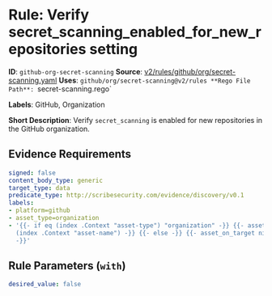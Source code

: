 # Rule: Verify secret_scanning_enabled_for_new_repositories setting

**ID**: `github-org-secret-scanning`
**Source**: [v2/rules/github/org/secret-scanning.yaml](https://github.com/scribe-public/sample-policies/v2/rules/github/org/secret-scanning.yaml)
**Uses**: `github/org/secret-scanning@v2/rules
**Rego File Path**: `secret-scanning.rego`

**Labels**: GitHub, Organization

**Short Description**: Verify `secret_scanning` is enabled for new repositories in the GitHub organization.

## Evidence Requirements

```yaml
signed: false
content_body_type: generic
target_type: data
predicate_type: http://scribesecurity.com/evidence/discovery/v0.1
labels:
- platform=github
- asset_type=organization
- '{{- if eq (index .Context "asset-type") "organization" -}} {{- asset_on_target
  (index .Context "asset-name") -}} {{- else -}} {{- asset_on_target nil -}} {{- end
  -}}'
```
## Rule Parameters (`with`)

```yaml
desired_value: false
```
